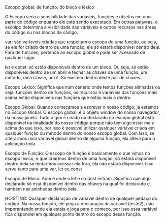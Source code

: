 Escopo global, de função, do bloco e léxico

O Escopo seria a sensibilidade das variáveis, funções e objetos em uma
parte do código enquanto ele está sendo executado. Em outras palavras,
o escolpo determina a visibilidade das variáveis e outros recursos nas
áreas do código ou nos blocos de código.

var: são variaveis criadas que respeitam o escopo de uma função, ou seja,
se ele for criado dentro de uma função, ele só estará disponivel dentro
dela. Fora de funções, pertence ao escopo global e pode ser acessado
de qualquer lugar.

let e const: só estão disponiveis dentro de um bloco. Ou seja, só
estão disponiveis dentro de um abrir e fechar as chaves de uma função,
um metodo, uma classe, um if. Só existem dentro deste par de chaves.

Escopo Léxico:
Significa que num cenário onde temos funções alinhadas ou seja, funções
dentro de funções, os recursos e variáveis das funções mais acima estão
disponiveis nas funções que estão mais a dentro.

Escopo Global:
Quando começamos a escrever o nosso código, já estamos no Escopo Global.
O escopo global, é o objeto window do nosso navegador, da nossa janela.
Tudo o que é criado ou declarado no escopo global está disponivel na totalidade
do nosso código porque não tem algo estar mais acima do que isso, por isso é
possivel utilizar qualquer variável criada em qualquer função ou método dentro
do nosso escopo global. Com isso, se alterarmos uma variável global dentro de
alguma função, ela altera para a aplicação toda.

Escopo de Função:
O escopo de função é basicamente o que vimos no escopo léxico, o que criarmos
dentro de uma função, só estará disponivel dentro dela se tentarmos acessar ela fora,
ela não estará disponivel. Isso serve tanto para uma var, let ou const

Escopo de Bloco:
Aqui é onde o let e o const entram.
Significa que algo declarado só está disponivel dentro das chaves na qual foi declarado
e também nas aninhadas dentro dela.

HOISTING:
Qualquer declaração de variavel dentro de qualquer pedaço do código. Na nossa função,
ele pega a declaração da variavel (teste2), não imporantando onde ela esteja e joga
para o começo, por isso essa variável fica disponivel em qualquer ponto dentro do escopo
dessa função.

